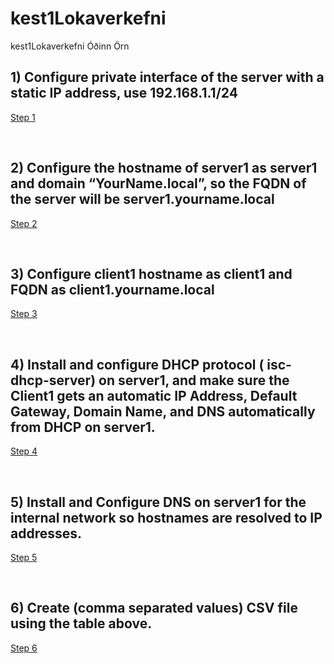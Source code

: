 # kest1Lokaverkefni
kest1Lokaverkefni Óðinn Örn

## 1) Configure private interface of the server with a static IP address, use 192.168.1.1/24
[Step 1](Step1.md)

<br>

## 2) Configure the hostname of server1 as server1 and domain “YourName.local”, so the FQDN of the server will be server1.yourname.local
[Step 2](Step2.md)

<br>

## 3) Configure client1 hostname as client1 and FQDN as client1.yourname.local
[Step 3](Step3.md)

<br>

## 4) Install and configure DHCP protocol ( isc-dhcp-server) on server1, and make sure the Client1 gets an automatic IP Address, Default Gateway, Domain Name, and DNS automatically from DHCP on server1. 
[Step 4](Step4.md)

<br>

## 5) Install and Configure DNS on server1 for the internal network so hostnames are resolved to IP addresses.
[Step 5](Step5.md)

<br>

## 6) Create (comma separated values) CSV file using the table above.
[Step 6](Step6.md)
